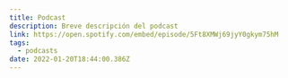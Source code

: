 ```yaml
---
title: Podcast
description: Breve descripción del podcast
link: https://open.spotify.com/embed/episode/5Ft8XMWj69jyY0gkym75hM
tags:
  - podcasts
date: 2022-01-20T18:44:00.386Z
---
```

